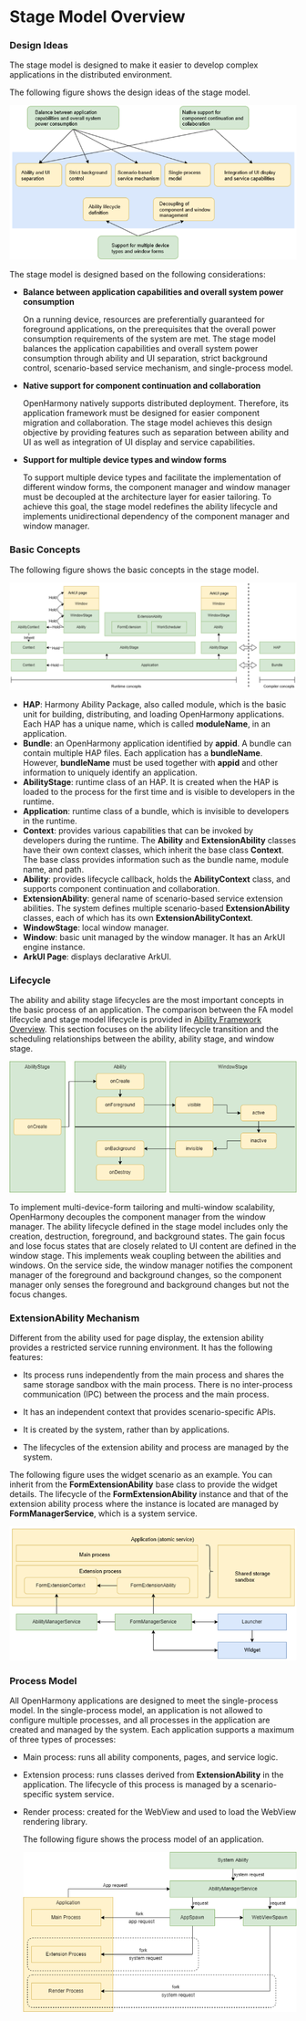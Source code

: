 # Stage Model Overview

### Design Ideas

The stage model is designed to make it easier to develop complex applications in the distributed environment.

The following figure shows the design ideas of the stage model.

![stagedesign](figures/stagedesign.png)

The stage model is designed based on the following considerations:

- **Balance between application capabilities and overall system power consumption**

  On a running device, resources are preferentially guaranteed for foreground applications, on the prerequisites that the overall power consumption requirements of the system are met. The stage model balances the application capabilities and overall system power consumption through ability and UI separation, strict background control, scenario-based service mechanism, and single-process model.

- **Native support for component continuation and collaboration**

  OpenHarmony natively supports distributed deployment. Therefore, its application framework must be designed for easier component migration and collaboration. The stage model achieves this design objective by providing features such as separation between ability and UI as well as integration of UI display and service capabilities.

- **Support for multiple device types and window forms**

  To support multiple device types and facilitate the implementation of different window forms, the component manager and window manager must be decoupled at the architecture layer for easier tailoring. To achieve this goal, the stage model redefines the ability lifecycle and implements unidirectional dependency of the component manager and window manager.


### Basic Concepts

The following figure shows the basic concepts in the stage model.

![stageconcept](figures/stageconcept.png)

-  **HAP**: Harmony Ability Package, also called module, which is the basic unit for building, distributing, and loading OpenHarmony applications. Each HAP has a unique name, which is called **moduleName**, in an application.
-  **Bundle**: an OpenHarmony application identified by **appid**. A bundle can contain multiple HAP files. Each application has a **bundleName**. However, **bundleName** must be used together with **appid** and other information to uniquely identify an application.
-  **AbilityStage**: runtime class of an HAP. It is created when the HAP is loaded to the process for the first time and is visible to developers in the runtime.
-  **Application**: runtime class of a bundle, which is invisible to developers in the runtime.
-  **Context**: provides various capabilities that can be invoked by developers during the runtime. The **Ability** and **ExtensionAbility** classes have their own context classes, which inherit the base class **Context**. The base class provides information such as the bundle name, module name, and path.
-  **Ability**: provides lifecycle callback, holds the **AbilityContext** class, and supports component continuation and collaboration.
-  **ExtensionAbility**: general name of scenario-based service extension abilities. The system defines multiple scenario-based **ExtensionAbility** classes, each of which has its own **ExtensionAbilityContext**.
-  **WindowStage**: local window manager.
-  **Window**: basic unit managed by the window manager. It has an ArkUI engine instance.
- **ArkUI Page**: displays declarative ArkUI.


### Lifecycle

The ability and ability stage lifecycles are the most important concepts in the basic process of an application. The comparison between the FA model lifecycle and stage model lifecycle is provided in [Ability Framework Overview](ability-brief.md). This section focuses on the ability lifecycle transition and the scheduling relationships between the ability, ability stage, and window stage.

![stageabilitylifecyclecallback](figures/stageabilitylifecyclecallback.png)

To implement multi-device-form tailoring and multi-window scalability, OpenHarmony decouples the component manager from the window manager. The ability lifecycle defined in the stage model includes only the creation, destruction, foreground, and background states. The gain focus and lose focus states that are closely related to UI content are defined in the window stage. This implements weak coupling between the abilities and windows. On the service side, the window manager notifies the component manager of the foreground and background changes, so the component manager only senses the foreground and background changes but not the focus changes.

### ExtensionAbility Mechanism

Different from the ability used for page display, the extension ability provides a restricted service running environment. It has the following features:

- Its process runs independently from the main process and shares the same storage sandbox with the main process. There is no inter-process communication (IPC) between the process and the main process.

- It has an independent context that provides scenario-specific APIs.

- It is created by the system, rather than by applications.

- The lifecycles of the extension ability and process are managed by the system.

The following figure uses the widget scenario as an example. You can inherit from the **FormExtensionAbility** base class to provide the widget details. The lifecycle of the **FormExtensionAbility** instance and that of the extension ability process where the instance is located are managed by **FormManagerService**, which is a system service.

![ExtensionAbility](figures/ExtensionAbility.png)

### Process Model

All OpenHarmony applications are designed to meet the single-process model. In the single-process model, an application is not allowed to configure multiple processes, and all processes in the application are created and managed by the system. Each application supports a maximum of three types of processes:

- Main process: runs all ability components, pages, and service logic.

- Extension process: runs classes derived from **ExtensionAbility** in the application. The lifecycle of this process is managed by a scenario-specific system service.

- Render process: created for the WebView and used to load the WebView rendering library.

  The following figure shows the process model of an application.

  ![stageprocessmodel](figures/stageprocessmodel.png)
